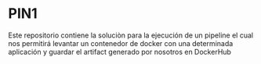 # PIN1
Este repositorio contiene la soluciòn para la ejecución de un pipeline el cual nos permitirá levantar un contenedor de docker con una determinada aplicación y guardar el artifact generado por nosotros en DockerHub
